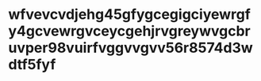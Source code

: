 # wfvevcvdjehg45gfygcegigciyewrgfy4gcvewrgvceycgehjrvgreywvgcbruvper98vuirfvggvvgvv56r8574d3wdtf5fyf